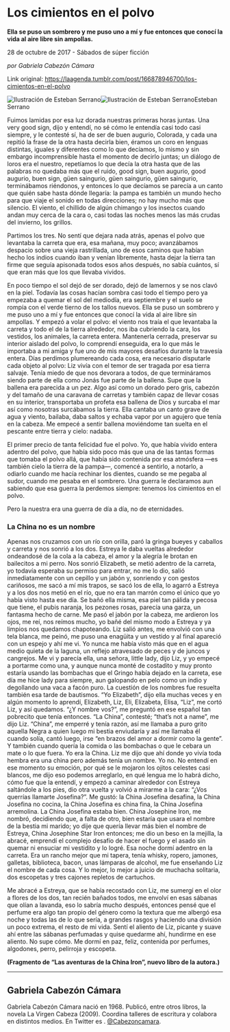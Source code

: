 # Los cimientos en el polvo

**Ella se puso un sombrero y me puso uno a mí y fue entonces que conocí la vida al aire libre sin ampollas.**

28 de octubre de 2017 - Sábados de súper ficción

_por Gabriela Cabezón Cámara_

Link original: https://laagenda.tumblr.com/post/166878946700/los-cimientos-en-el-polvo

![Ilustración de Esteban Serrano](https://64.media.tumblr.com/81ebf07702c7f483705d7e9f813e70da/tumblr_inline_pjzp29zEKv1t6q87u_500.png)![Ilustración de Esteban Serrano](https://64.media.tumblr.com/81ebf07702c7f483705d7e9f813e70da/tumblr_inline_pjzp29zEKv1t6q87u_500.png)Esteban Serrano 

Fuimos lamidas por esa luz dorada nuestras primeras horas juntas. Una very good sign, dijo y entendí, no sé cómo le entendía casi todo casi siempre, y le contesté sí, ha de ser de buen augurio, Colorada, y cada una repitió la frase de la otra hasta decirla bien, éramos un coro en lenguas distintas, iguales y diferentes como lo que decíamos, lo mismo y sin embargo incomprensible hasta el momento de decirlo juntas; un diálogo de loros era el nuestro, repetíamos lo que decía la otra hasta que de las palabras no quedaba más que el ruido, good sign, buen augurio, good augurio, buen sign, güen saingurio, güen saingurio, güen saingurio, terminábamos riéndonos, y entonces lo que decíamos se parecía a un canto que quién sabe hasta dónde llegaría: la pampa es también un mundo hecho para que viaje el sonido en todas direcciones; no hay mucho más que silencio. El viento, el chillido de algún chimango y los insectos cuando andan muy cerca de la cara o, casi todas las noches menos las más crudas del invierno, los grillos.

Partimos los tres. No sentí que dejara nada atrás, apenas el polvo que levantaba la carreta que era, esa mañana, muy poco; avanzábamos despacio sobre una vieja rastrillada, uno de esos caminos que habían hecho los indios cuando iban y venían libremente, hasta dejar la tierra tan firme que seguía apisonada todos esos años después, no sabía cuántos, sí que eran más que los que llevaba vividos.

En poco tiempo el sol dejó de ser dorado, dejó de lamernos y se nos clavó en la piel. Todavía las cosas hacían sombra casi todo el tiempo pero ya empezaba a quemar el sol del mediodía, era septiembre y el suelo se rompía con el verde tierno de los tallos nuevos. Ella se puso un sombrero y me puso uno a mí y fue entonces que conocí la vida al aire libre sin ampollas. Y empezó a volar el polvo: el viento nos traía el que levantaba la carreta y todo el de la tierra alrededor, nos iba cubriendo la cara, los vestidos, los animales, la carreta entera. Mantenerla cerrada, preservar su interior aislado del polvo, lo comprendí enseguida, era lo que más le importaba a mi amiga y fue uno de mis mayores desafíos durante la travesía entera. Días perdimos plumereando cada cosa, era necesario disputarle cada objeto al polvo: Liz vivía con el temor de ser tragada por esa tierra salvaje. Tenía miedo de que nos devorara a todos, de que termináramos siendo parte de ella como Jonás fue parte de la ballena. Supe que la ballena era parecida a un pez. Algo así como un dorado pero gris, cabezón y del tamaño de una caravana de carretas y también capaz de llevar cosas en su interior, transportaba un profeta esa ballena de Dios y surcaba el mar así como nosotras surcábamos la tierra. Ella cantaba un canto grave de agua y viento, bailaba, daba saltos y echaba vapor por un agujero que tenía en la cabeza. Me empecé a sentir ballena moviéndome tan suelta en el pescante entre tierra y cielo: nadaba.

El primer precio de tanta felicidad fue el polvo. Yo, que había vivido entera adentro del polvo, que había sido poco más que una de las tantas formas que tomaba el polvo allá, que había sido contenida por esa atmósfera —es también cielo la tierra de la pampa—, comencé a sentirlo, a notarlo, a odiarlo cuando me hacía rechinar los dientes, cuando se me pegaba al sudor, cuando me pesaba en el sombrero. Una guerra le declaramos aun sabiendo que esa guerra la perdemos siempre: tenemos los cimientos en el polvo.

Pero la nuestra era una guerra de día a día, no de eternidades.

### La China no es un nombre

Apenas nos cruzamos con un río con orilla, paró la gringa bueyes y caballos y carreta y nos sonrió a los dos. Estreya le daba vueltas alrededor ondeandosé de la cola a la cabeza, el amor y la alegría le brotan en bailecitos a mi perro. Nos sonrió Elizabeth, se metió adentro de la carreta, yo todavía esperaba su permiso para entrar, no me lo dio, salió inmediatamente con un cepillo y un jabón y, sonriendo y con gestos cariñosos, me sacó a mí mis trapos, se sacó los de ella, lo agarró a Estreya y a los dos nos metió en el río, que no era tan marrón como el único que yo había visto hasta ese día. Se bañó ella misma, esa piel tan pálida y pecosa que tiene, el pubis naranja, los pezones rosas, parecía una garza, un fantasma hecho de carne. Me pasó el jabón por la cabeza, me ardieron los ojos, me reí, nos reímos mucho, yo bañé del mismo modo a Estreya y ya limpios nos quedamos chapoteando. Liz salió antes, me envolvió con una tela blanca, me peinó, me puso una enagüita y un vestido y al final apareció con un espejo y ahí me vi. Yo nunca me había visto más que en el agua medio quieta de la laguna, un reflejo atravesado de peces y de juncos y cangrejos. Me vi y parecía ella, una señora, little lady, dijo Liz, y yo empecé a portarme como una, y aunque nunca monté de costadito y muy pronto estaría usando las bombachas que el Gringo había dejado en la carreta, ese día me hice lady para siempre, aun galopando en pelo como un indio y degollando una vaca a facón puro. La cuestión de los nombres fue resuelta también esa tarde de bautismos. “Yo Elizabeth”, dijo ella muchas veces y en algún momento lo aprendí, Elizabeth, Liz, Eli, Elizabeta, Elisa, “Liz”, me cortó Liz, y así quedamos. “¿Y nombre vos?”, me preguntó en ese español tan pobrecito que tenía entonces. “La China”, contesté; “that’s not a name”, me dijo Liz. “China”, me emperré y tenía razón, así me llamaba a puro grito aquella Negra a quien luego mi bestia enviudaría y así me llamaba él cuando solía, cantó luego, irse “en brazos del amor a dormir como la gente”. Y también cuando quería la comida o las bombachas o que le cebara un mate o lo que fuera. Yo era la China. Liz me dijo que ahí donde yo vivía toda hembra era una china pero además tenía un nombre. Yo no. No entendí en ese momento su emoción, por qué se le mojaron los ojitos celestes casi blancos, me dijo eso podemos arreglarlo, en qué lengua me lo habrá dicho, cómo fue que la entendí, y empezó a caminar alrededor con Estreya saltándole a los pies, dio otra vuelta y volvió a mirarme a la cara: “¿Vos querrías llamarte Josefina?”. Me gustó: la China Josefina desafina, la China Josefina no cocina, la China Josefina es china fina, la China Josefina arremolina. La China Josefina estaba bien. China Josephine Iron, me nombró, decidiendo que, a falta de otro, bien estaría que usara el nombre de la bestia mi marido; yo dije que quería llevar más bien el nombre de Estreya, China Josephine Star Iron entonces; me dio un beso en la mejilla, la abracé, emprendí el complejo desafío de hacer el fuego y el asado sin quemar ni ensuciar mi vestidito y lo logré. Esa noche dormí adentro en la carreta. Era un rancho mejor que mi tapera, tenía whisky, ropero, jamones, galletas, biblioteca, bacon, unas lámparas de alcohol, me fue enseñando Liz el nombre de cada cosa. Y lo mejor, lo mejor a juicio de muchacha solitaria, dos escopetas y tres cajones repletos de cartuchos.

Me abracé a Estreya, que se había recostado con Liz, me sumergí en el olor a flores de los dos, tan recién bañados todos, me envolví en esas sábanas que olían a lavanda, eso lo sabría mucho después, entonces pensé que el perfume era algo tan propio del género como la textura que me albergó esa noche y todas las de lo que sería, a grandes rasgos y haciendo una división un poco extrema, el resto de mi vida. Sentí el aliento de Liz, picante y suave ahí entre las sábanas perfumadas y quise quedarme ahí, hundirme en ese aliento. No supe cómo. Me dormí en paz, feliz, contenida por perfumes, algodones, perro, pelirroja y escopeta.

**(Fragmento de “Las aventuras de la China Iron”, nuevo libro de la autora.)**



---

Gabriela Cabezón Cámara
-----------------------




Gabriela Cabezón Cámara nació en 1968. Publicó, entre otros libros, la novela La Virgen Cabeza (2009). Coordina talleres de escritura y colabora en distintos medios. En Twitter es . [@Cabezoncamara](https://twitter.com/Cabezoncamara?lang=es).

